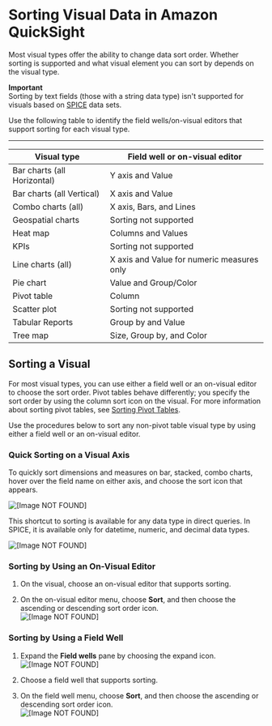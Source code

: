# Sorting Visual Data in Amazon QuickSight<a name="sorting-visual-data"></a>

Most visual types offer the ability to change data sort order\. Whether sorting is supported and what visual element you can sort by depends on the visual type\. 

**Important**  
Sorting by text fields \(those with a string data type\) isn't supported for visuals based on [SPICE](welcome.md#spice) data sets\.

Use the following table to identify the field wells/on\-visual editors that support sorting for each visual type\.


****  

| Visual type | Field well or on\-visual editor | 
| --- | --- | 
| Bar charts \(all Horizontal\) | Y axis and Value | 
| Bar charts \(all Vertical\) | X axis and Value | 
| Combo charts \(all\) | X axis, Bars, and Lines | 
| Geospatial charts | Sorting not supported | 
| Heat map | Columns and Values | 
| KPIs | Sorting not supported | 
| Line charts \(all\) | X axis and Value for numeric measures only | 
| Pie chart | Value and Group/Color | 
| Pivot table | Column | 
| Scatter plot | Sorting not supported | 
| Tabular Reports | Group by and Value | 
| Tree map | Size, Group by, and Color | 

## Sorting a Visual<a name="sort-a-visual"></a>

For most visual types, you can use either a field well or an on\-visual editor to choose the sort order\. Pivot tables behave differently; you specify the sort order by using the column sort icon on the visual\. For more information about sorting pivot tables, see [Sorting Pivot Tables](sorting-pivot-tables.md)\.

Use the procedures below to sort any non\-pivot table visual type by using either a field well or an on\-visual editor\.

### Quick Sorting on a Visual Axis<a name="sorting-quicksort"></a>

To quickly sort dimensions and measures on bar, stacked, combo charts, hover over the field name on either axis, and choose the sort icon that appears\. 

![\[Image NOT FOUND\]](http://docs.aws.amazon.com/quicksight/latest/user/images/quicksort1.png)

This shortcut to sorting is available for any data type in direct queries\. In SPICE, it is available only for datetime, numeric, and decimal data types\.

![\[Image NOT FOUND\]](http://docs.aws.amazon.com/quicksight/latest/user/images/quicksort2.png)

### Sorting by Using an On\-Visual Editor<a name="sorting-element-control"></a>

1. On the visual, choose an on\-visual editor that supports sorting\.

1. On the on\-visual editor menu, choose **Sort**, and then choose the ascending or descending sort order icon\.  
![\[Image NOT FOUND\]](http://docs.aws.amazon.com/quicksight/latest/user/images/bar-sort.png)

### Sorting by Using a Field Well<a name="sorting-field-well"></a>

1. Expand the **Field wells** pane by choosing the expand icon\.  
![\[Image NOT FOUND\]](http://docs.aws.amazon.com/quicksight/latest/user/images/expand-field-wells.png)

1. Choose a field well that supports sorting\. 

1. On the field well menu, choose **Sort**, and then choose the ascending or descending sort order icon\.  
![\[Image NOT FOUND\]](http://docs.aws.amazon.com/quicksight/latest/user/images/sort-field-wells-map.png)